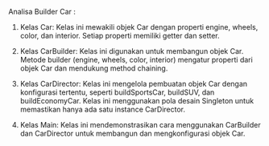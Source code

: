 Analisa Builder Car : 

1. Kelas Car: Kelas ini mewakili objek Car dengan properti engine, wheels, color, dan interior. Setiap properti memiliki getter dan setter.

2. Kelas CarBuilder: Kelas ini digunakan untuk membangun objek Car. Metode builder (engine, wheels, color, interior) mengatur properti dari objek Car dan mendukung method chaining.

3. Kelas CarDirector: Kelas ini mengelola pembuatan objek Car dengan konfigurasi tertentu, seperti buildSportsCar, buildSUV, dan buildEconomyCar. Kelas ini menggunakan pola desain Singleton untuk memastikan hanya ada satu instance CarDirector.

4. Kelas Main: Kelas ini mendemonstrasikan cara menggunakan CarBuilder dan CarDirector untuk membangun dan mengkonfigurasi objek Car.